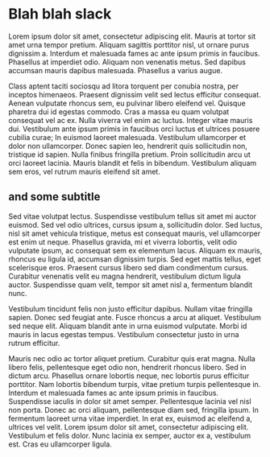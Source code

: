 # Blah blah slack

Lorem ipsum dolor sit amet, consectetur adipiscing elit. Mauris at tortor sit amet urna tempor pretium. Aliquam sagittis porttitor nisl, ut ornare purus dignissim a. Interdum et malesuada fames ac ante ipsum primis in faucibus. Phasellus at imperdiet odio. Aliquam non venenatis metus. Sed dapibus accumsan mauris dapibus malesuada. Phasellus a varius augue.

Class aptent taciti sociosqu ad litora torquent per conubia nostra, per inceptos himenaeos. Praesent dignissim velit sed lectus efficitur consequat. Aenean vulputate rhoncus sem, eu pulvinar libero eleifend vel. Quisque pharetra dui id egestas commodo. Cras a massa eu quam volutpat consequat vel ac ex. Nulla viverra vel enim ac luctus. Integer vitae mauris dui. Vestibulum ante ipsum primis in faucibus orci luctus et ultrices posuere cubilia curae; In euismod laoreet malesuada. Vestibulum ullamcorper et dolor non ullamcorper. Donec sapien leo, hendrerit quis sollicitudin non, tristique id sapien. Nulla finibus fringilla pretium. Proin sollicitudin arcu ut orci laoreet lacinia. Mauris blandit et felis in bibendum. Vestibulum aliquam sem eros, vel rutrum mauris eleifend sit amet.

## and some subtitle

Sed vitae volutpat lectus. Suspendisse vestibulum tellus sit amet mi auctor euismod. Sed vel odio ultrices, cursus ipsum a, sollicitudin dolor. Sed luctus, nisl sit amet vehicula tristique, metus est consequat mauris, vel ullamcorper est enim ut neque. Phasellus gravida, mi et viverra lobortis, velit odio vulputate ipsum, ac consequat sem ex elementum lacus. Aliquam ex mauris, rhoncus eu ligula id, accumsan dignissim turpis. Sed eget mattis tellus, eget scelerisque eros. Praesent cursus libero sed diam condimentum cursus. Curabitur venenatis velit eu magna hendrerit, vestibulum dictum ligula auctor. Suspendisse quam velit, tempor sit amet nisl a, fermentum blandit nunc.

Vestibulum tincidunt felis non justo efficitur dapibus. Nullam vitae fringilla sapien. Donec sed feugiat ante. Fusce rhoncus a arcu at aliquet. Vestibulum sed neque elit. Aliquam blandit ante in urna euismod vulputate. Morbi id mauris in lacus egestas tempus. Vestibulum consectetur justo in urna rutrum efficitur.

Mauris nec odio ac tortor aliquet pretium. Curabitur quis erat magna. Nulla libero felis, pellentesque eget odio non, hendrerit rhoncus libero. Sed in dictum arcu. Phasellus ornare lobortis neque, nec lobortis purus efficitur porttitor. Nam lobortis bibendum turpis, vitae pretium turpis pellentesque in. Interdum et malesuada fames ac ante ipsum primis in faucibus. Suspendisse iaculis in dolor sit amet semper. Pellentesque lacinia vel nisl non porta. Donec ac orci aliquam, pellentesque diam sed, fringilla ipsum. In fermentum laoreet urna vitae imperdiet. In erat ex, euismod ac eleifend a, ultrices vel velit. Lorem ipsum dolor sit amet, consectetur adipiscing elit. Vestibulum et felis dolor. Nunc lacinia ex semper, auctor ex a, vestibulum est. Cras eu ullamcorper ligula.
